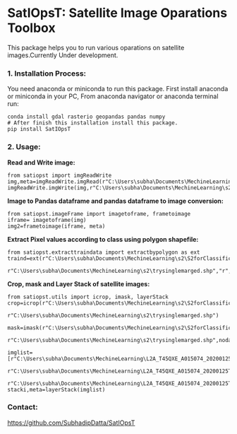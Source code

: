 # SatIOpsT: Satellite Image Oparations Toolbox
This package helps you to run various oparations on satellite images.Currently Under development.

### 1. Installation Process:
You need anaconda or miniconda to run this package. First install anaconda or miniconda in your PC, From anaconda navigator or anaconda terminal run:

    conda install gdal rasterio geopandas pandas numpy
    # After finish this installation install this package.
    pip install SatIOpsT

### 2. Usage:
**Read and Write image:**

    from satiopst import imgReadWrite
    img,meta=imgReadWrite.imgRead(r"C:\Users\subha\Documents\MechineLearning\s2\S2.tif","r")
    imgReadWrite.imgWrite(img,r"C:\Users\subha\Documents\MechineLearning\s2\S21.tif",meta)
    
**Image to Pandas dataframe and pandas dataframe to image conversion:**

    from satiopst.imageFrame import imagetoframe, frametoimage
    iframe= imagetoframe(img)
    img2=frametoimage(iframe, meta)
    
**Extract Pixel values according to class using polygon shapefile:**

    from satiopst.extracttraindata import extractbypolygon as ext
    traind=ext(r"C:\Users\subha\Documents\MechineLearning\s2\S2forClassification.tif",
           r"C:\Users\subha\Documents\MechineLearning\s2\trysinglemarged.shp","r","ClassID")
           
**Crop, mask and Layer Stack of satellite images:**

    from satiopst.utils import icrop, imask, layerStack
    crop=icrop(r"C:\Users\subha\Documents\MechineLearning\s2\S2forClassification.tif",
               r"C:\Users\subha\Documents\MechineLearning\s2\trysinglemarged.shp")
    
    mask=imask(r"C:\Users\subha\Documents\MechineLearning\s2\S2forClassification.tif",
               r"C:\Users\subha\Documents\MechineLearning\s2\trysinglemarged.shp",nodata=0)
    
    imglist=[r"C:\Users\subha\Documents\MechineLearning\L2A_T45QXE_A015074_20200125T044114\IMG_DATA\R20m\b1.jp2",
             r"C:\Users\subha\Documents\MechineLearning\L2A_T45QXE_A015074_20200125T044114\IMG_DATA\R20m\b2.jp2",
             r"C:\Users\subha\Documents\MechineLearning\L2A_T45QXE_A015074_20200125T044114\IMG_DATA\R20m\b3.jp2"]
    stacki,meta=layerStack(imglist)
    
### Contact:
https://github.com/SubhadipDatta/SatIOpsT